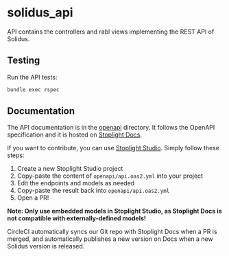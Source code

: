 # solidus_api

API contains the controllers and rabl views implementing the REST API of Solidus.

## Testing

Run the API tests:

```bash
bundle exec rspec
```

## Documentation

The API documentation is in the [openapi][docs-dir] directory. It follows the
OpenAPI specification and it is hosted on [Stoplight Docs][live-docs].

If you want to contribute, you can use [Stoplight Studio][studio]. Simply
follow these steps:

1. Create a new Stoplight Studio project
2. Copy-paste the content of `openapi/api.oas2.yml` into your project
3. Edit the endpoints and models as needed
4. Copy-paste the result back into `openapi/api.oas2.yml`
5. Open a PR!

**Note: Only use embedded models in Stoplight Studio, as Stoplight Docs is
not compatible with externally-defined models!**

CircleCI automatically syncs our Git repo with Stoplight Docs when a PR is
merged, and automatically publishes a new version on Docs when a new Solidus
version is released.

[docs-dir]: https://github.com/solidusio/solidus/tree/master/api/openapi
[live-docs]: https://solidus.docs.stoplight.io
[studio]: https://stoplight.io/p/studio
